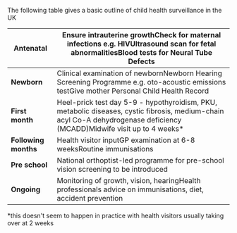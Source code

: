 The following table gives a basic outline of child health surveillance in the UK  
  


| **Antenatal** | Ensure intrauterine growthCheck for maternal infections e.g. HIVUltrasound scan for fetal abnormalitiesBlood tests for Neural Tube Defects |
| --- | --- |
| **Newborn** | Clinical examination of newbornNewborn Hearing Screening Programme e.g. oto\-acoustic emissions testGive mother Personal Child Health Record |
| **First month** | Heel\-prick test day 5\-9 \- hypothyroidism, PKU, metabolic diseases, cystic fibrosis, medium\-chain acyl Co\-A dehydrogenase deficiency (MCADD)Midwife visit up to 4 weeks\* |
| **Following months** | Health visitor inputGP examination at 6\-8 weeksRoutine immunisations |
| **Pre school** | National orthoptist\-led programme for pre\-school vision screening to be introduced |
| **Ongoing** | Monitoring of growth, vision, hearingHealth professionals advice on immunisations, diet, accident prevention |

  
\*this doesn't seem to happen in practice with health visitors usually taking over at 2 weeks